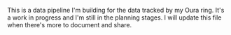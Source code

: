 This is a data pipeline I'm building for the data tracked by my Oura ring. It's a work in progress and I'm still in the planning stages. I will update this file when there's more to document and share.